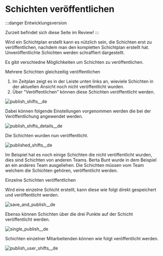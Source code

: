 # Schichten veröffentlichen

:::danger Entwicklungsversion

Zurzeit befindet sich diese Seite im Review!
:::

Wird ein Schichtplan erstellt kann es nützlich sein, die Schichten erst zu veröffentlichen, nachdem man den kompletten Schichtplan erstellt hat. Unveröffentlichte Schichten werden schraffiert dargestellt.

Es gibt verschiedne Möglichkeiten um Schichten zu veröffentlichen.

Mehrere Schichten gleichzeitig veröffentlichen

1. Im Zeitplan zeigt es in der Leiste unten links an, wieviele Schichten in der aktuellen Ansicht noch nicht veröffentlicht wurden.
2. Über "Veröffentlichen" können diese Schichten veröffentlicht werden.

![publish_shifts__de](//assets/publish_shifts__de.webp)

Dabei können folgende Einstellungen vorgenommen werden die bei der Veröffentlichung angewendet werden.

![publish_shifts_details__de](//assets/publish_shifts_details__de.webp)

Die Schichten wurden nun veröffentlicht.

![published_shifts__de](//assets/published_shifts__de.webp)

Im Beispiel hat es noch einige Schichten die nicht veröffentlicht wurden, dies sind Schichten von anderen Teams. Berta Bunt wurde in dem Beispiel an ein anderes Team ausgeliehen. Die Schichten müssen vom Team welchem die Schichten gehören, veröffentlicht werden.

Einzelne Schichten veröffentlichen

Wird eine einzelne Schicht erstellt, kann diese wie folgt direkt gespeichert und veröffentlicht werden.

![save_and_publish__de](//assets/save_and_publish__de.webp)

Ebenso können Schichten über die drei Punkte auf der Schicht veröffentlicht werden.

![single_publish__de](//assets/single_publish__de.webp)

Schichten einzelner Mitarbeitenden können wie folgt veröffentlicht werden.

![publish_user_shifts__de](//assets/publish_user_shifts__de.webp)
